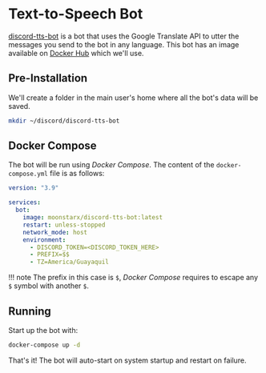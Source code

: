 # Text-to-Speech Bot

[discord-tts-bot](https://github.com/moonstar-x/discord-tts-bot) is a bot that uses the Google Translate API to utter the messages you send to the bot in any language. This bot has an image available on [Docker Hub](https://hub.docker.com/r/moonstarx/discord-tts-bot) which we'll use.

## Pre-Installation

We'll create a folder in the main user's home where all the bot's data will be saved.

```bash
mkdir ~/discord/discord-tts-bot
```

## Docker Compose

The bot will be run using *Docker Compose*. The content of the `docker-compose.yml` file is as follows:

```yaml
version: "3.9"

services:
  bot:
    image: moonstarx/discord-tts-bot:latest
    restart: unless-stopped
    network_mode: host
    environment:
      - DISCORD_TOKEN=<DISCORD_TOKEN_HERE>
      - PREFIX=$$
      - TZ=America/Guayaquil
```

!!! note
    The prefix in this case is `$`, *Docker Compose* requires to escape any `$` symbol with another `$`.

## Running

Start up the bot with:

```bash
docker-compose up -d
```

That's it! The bot will auto-start on system startup and restart on failure.
